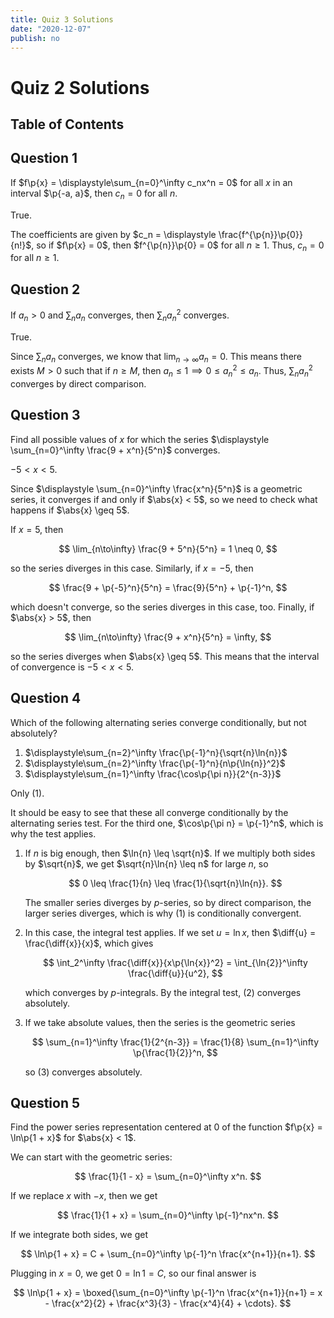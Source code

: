 ```yaml
---
title: Quiz 3 Solutions
date: "2020-12-07"
publish: no
---
```


# Quiz 2 Solutions

## Table of Contents

## Question 1

If $f\p{x} = \displaystyle\sum_{n=0}^\infty c_nx^n = 0$ for all $x$ in an interval $\p{-a, a}$, then $c_n = 0$ for all $n$.

<solution>

True.

The coefficients are given by $c_n = \displaystyle \frac{f^{\p{n}}\p{0}}{n!}$, so if $f\p{x} = 0$, then $f^{\p{n}}\p{0} = 0$ for all $n \geq 1$. Thus, $c_n = 0$ for all $n \geq 1$.

</solution>

## Question 2

If $a_n > 0$ and $\displaystyle \sum_n a_n$ converges, then $\displaystyle \sum_n a_n^2$ converges.

<solution>

True.

Since $\displaystyle \sum_n a_n$ converges, we know that $\displaystyle \lim_{n\to\infty} a_n = 0$. This means there exists $M > 0$ such that if $n \geq M$, then $a_n \leq 1 \implies 0 \leq a_n^2 \leq a_n$. Thus, $\displaystyle \sum_n a_n^2$ converges by direct comparison.

</solution>

## Question 3

Find all possible values of $x$ for which the series $\displaystyle \sum_{n=0}^\infty \frac{9 + x^n}{5^n}$ converges.

<solution>

$-5 < x < 5$.

Since $\displaystyle \sum_{n=0}^\infty \frac{x^n}{5^n}$ is a geometric series, it converges if and only if $\abs{x} < 5$, so we need to check what happens if $\abs{x} \geq 5$.

If $x = 5$, then

$$
\lim_{n\to\infty} \frac{9 + 5^n}{5^n} = 1 \neq 0,
$$

so the series diverges in this case. Similarly, if $x = -5$, then

$$
\frac{9 + \p{-5}^n}{5^n}
    = \frac{9}{5^n} + \p{-1}^n,
$$

which doesn't converge, so the series diverges in this case, too. Finally, if $\abs{x} > 5$, then

$$
\lim_{n\to\infty} \frac{9 + x^n}{5^n} = \infty,
$$

so the series diverges when $\abs{x} \geq 5$. This means that the interval of convergence is $-5 < x < 5$.

</solution>

## Question 4

Which of the following alternating series converge conditionally, but not absolutely?

1. $\displaystyle\sum_{n=2}^\infty \frac{\p{-1}^n}{\sqrt{n}\ln{n}}$
2. $\displaystyle\sum_{n=2}^\infty \frac{\p{-1}^n}{n\p{\ln{n}}^2}$
3. $\displaystyle\sum_{n=1}^\infty \frac{\cos\p{\pi n}}{2^{n-3}}$

<solution>

Only (1).

It should be easy to see that these all converge conditionally by the alternating series test. For the third one, $\cos\p{\pi n} = \p{-1}^n$, which is why the test applies.

1. If $n$ is big enough, then $\ln{n} \leq \sqrt{n}$. If we multiply both sides by $\sqrt{n}$, we get $\sqrt{n}\ln{n} \leq n$ for large $n$, so

    $$
    0 \leq \frac{1}{n} \leq \frac{1}{\sqrt{n}\ln{n}}.
    $$

    The smaller series diverges by $p$-series, so by direct comparison, the larger series diverges, which is why (1) is conditionally convergent.

2. In this case, the integral test applies. If we set $u = \ln{x}$, then $\diff{u} = \frac{\diff{x}}{x}$, which gives

    $$
    \int_2^\infty \frac{\diff{x}}{x\p{\ln{x}}^2}
        = \int_{\ln{2}}^\infty \frac{\diff{u}}{u^2},
    $$

    which converges by $p$-integrals. By the integral test, (2) converges absolutely.

3. If we take absolute values, then the series is the geometric series

    $$
    \sum_{n=1}^\infty \frac{1}{2^{n-3}} = \frac{1}{8} \sum_{n=1}^\infty \p{\frac{1}{2}}^n,
    $$

    so (3) converges absolutely.

</solution>

## Question 5

Find the power series representation centered at $0$ of the function $f\p{x} = \ln\p{1 + x}$ for $\abs{x} < 1$.

<solution>

We can start with the geometric series:

$$
\frac{1}{1 - x} = \sum_{n=0}^\infty x^n.
$$

If we replace $x$ with $-x$, then we get

$$
\frac{1}{1 + x} = \sum_{n=0}^\infty \p{-1}^nx^n.
$$

If we integrate both sides, we get

$$
\ln\p{1 + x}
    = C + \sum_{n=0}^\infty \p{-1}^n \frac{x^{n+1}}{n+1}.
$$

Plugging in $x = 0$, we get $0 = \ln{1} = C$, so our final answer is

$$
\ln\p{1 + x}
    = \boxed{\sum_{n=0}^\infty \p{-1}^n \frac{x^{n+1}}{n+1}
    = x - \frac{x^2}{2} + \frac{x^3}{3} - \frac{x^4}{4} + \cdots}.
$$

</solution>
